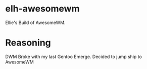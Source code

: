 # elh-awesomewm

Ellie's Build of AwesomeWM.

# Reasoning
DWM Broke with my last Gentoo Emerge. Decided to jump ship to AwesomeWM
